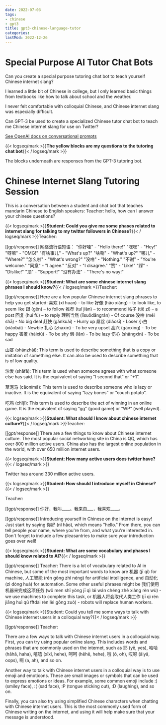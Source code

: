 ```yaml
---
date: 2022-07-03
tags:
- chinese
- gpt3
title: gpt3-chinese-language-tutor
categories:
lastMod: 2022-12-26
---
```

# Special Purpose AI Tutor Chat Bots

Can you create a special purpose tutoring chat bot to teach yourself Chinese internet slang?

I learned a little bit of Chinese in college, but I only learned basic things from textbooks like how to talk about school and the weather.

I never felt comfortable with colloquial Chinese, and Chinese internet slang was especially difficult.

Can GPT-3 be used to create a specialized Chinese tutor chat bot to teach me Chinese internet slang for use on Twitter?

[See OpenAI docs on conversational prompts](https://beta.openai.com/docs/guides/completion/conversation)

{{< logseq/mark >}}**The yellow blocks are my questions to the tutoring chat bot**{{< / logseq/mark >}}

The blocks underneath are responses from the GPT-3 tutoring bot.

# Chinese Internet Slang Tutoring Session

This is a conversation between a student and chat bot that teaches mandarin Chinese to English speakers:
Teacher: hello, how can I answer your chinese questions?

{{< logseq/mark >}}**Student: Could you give me some phases related to internet slang for talking to my twitter followers in Chinese?**{{< / logseq/mark >}}Teacher:

[[gpt/response]] 网络流行语短语：
"你好哇" - "Hello there!"
"嘿嘿" - "Hey!"
"呀嘛" - "OMG!"
"有啥事儿" - "What's up?"
"啥嘞" - "What's up?"
"哪儿" - "Where?"
"怎么啦" - "What's wrong?"
"没啥" - "Nothing."
"不谢" - "You're welcome."
"同意" - "I agree."
"反对" - "I disagree."
"赞" - "Like!"
"踩" - "Dislike!"
"顶" - "Support!"
"没有办法" - "There's no way!"

{{< logseq/mark >}}**Student: What are some chinese internet slang phrases I should know?**{{< / logseq/mark >}}Teacher:

[[gpt/response]] Here are a few popular Chinese internet slang phrases to help you get started:
喜欢 (xǐ huan) – to like
好像 (hǎo xiàng) – to look like, to seem like
跟 (gēn) – to follow
推荐 (tuī jiàn) – to recommend
帖子 (tiě zi) – a post
回复 (huí fù) – to reply
理所当然 (lǐsuǒdāngrán) - Of course
没啥 (méi shā) - No big deal
赶快 (gǎnkuài) - Hurry up
屌丝 (diǎosī) - Loser
小白 (xiǎobái) - Newbie
扎心 (zhāxīn) - To be very upset
高兴 (gāoxìng) - To be happy
害羞 (hàixiū) - To be shy
懒 (lǎn) - To be lazy
伤心 (shāngxīn) - To be sad

山寨 (shānzhài): This term is used to describe something that is a copy or imitation of something else. It can also be used to describe something that is of low quality.

沙发 (shāfā): This term is used when someone agrees with what someone else has said. It is the equivalent of saying “I second that” or “+1”.

草泥马 (cǎonímǎ): This term is used to describe someone who is lazy or inactive. It is the equivalent of saying “lazy bones” or “couch potato”.

吃鸡 (chījī): This term is used to describe the act of winning in an online game. It is the equivalent of saying “gg” (good game) or “WP” (well played).

{{< logseq/mark >}}**Student: What should I know about chinese internet culture?**{{< / logseq/mark >}}Teacher:

[[gpt/response]] There are a few things to know about Chinese internet culture. The most popular social networking site in China is QQ, which has over 800 million active users. China also has the largest online population in the world, with over 650 million internet users.

{{< logseq/mark >}}**Student: How many active users does twitter have?**{{< / logseq/mark >}}

Twitter has around 330 million active users.

{{< logseq/mark >}}**Student: How should I introduce myself in Chinese?**{{< / logseq/mark >}}

Teacher:

[[gpt/response]] 你好，我叫____。我来自___，我喜欢____。

[[gpt/response]] Introducing yourself in Chinese on the internet is easy! Just start by saying 你好 (nǐ hǎo), which means "hello." From there, you can tell people your name, where you're from, and what you're interested in. Don't forget to include a few pleasantries to make sure your introduction goes over well!

{{< logseq/mark >}}**Student: What are some vocabulary and phases I should know related to AI?**{{< / logseq/mark >}}

[[gpt/response]] Teacher:
There is a lot of vocabulary related to AI in Chinese, but some of the most important words to know are 机器 (jī qì) for machine, 人工智能 (rén gōng zhì néng) for artificial intelligence, and 自动化 (zì dòng huà) for automation. Some other useful phrases might be 我们使用机器来完成这项任务 (wǒ men shǐ yòng jī qì lái wán chéng zhè xiàng rèn wù) - we use machines to complete this task, or 机器人将会取代人类工作 (jī qì rén jiāng huì qǔ fftdài rén lèi gōng zuò) - robots will replace human workers.

{{< logseq/mark >}}Student: Could you tell me some ways to talk with Chinese internet users in a colloquial way?{{< / logseq/mark >}}

[[gpt/response]] Teacher:

There are a few ways to talk with Chinese internet users in a colloquial way. First, you can try using popular online slang. This includes words and phrases that are commonly used on the internet, such as 耶 (yē, yes), 哈哈 (hāhā, haha), 嘻嘻 (xīxī, hehe), 呵呵 (hēhē, hehe), 哦 (ō, oh), 哎呀 (āiyā, oops), 啊 (a, ah), and so on.

Another way to talk with Chinese internet users in a colloquial way is to use emoji and emoticons. These are small images or symbols that can be used to express emotions or ideas. For example, some common emoji include :) (smiley face), :( (sad face), :P (tongue sticking out), :D (laughing), and so on.

Finally, you can also try using simplified Chinese characters when chatting with Chinese internet users. This is the most commonly used form of Chinese writing on the internet, and using it will help make sure that your message is understood.
